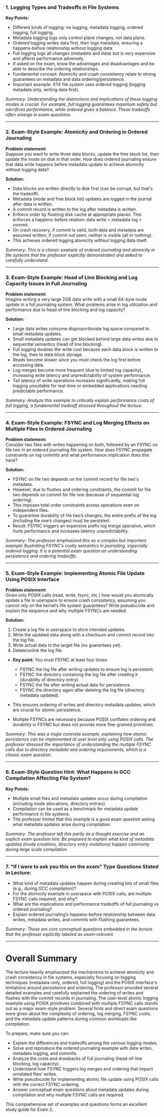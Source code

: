 ### 1. Logging Types and Tradeoffs in File Systems  
**Key Points:**  
- Different kinds of logging: no logging, metadata logging, ordered logging, full logging.  
- Metadata logging logs only control plane changes, not data plane.  
- Ordered logging writes data first, then logs metadata, ensuring a happens-before relationship without logging data.  
- Full logging logs all changes (metadata and data) but is very expensive and affects performance adversely.  
- If asked on the exam, know the advantages and disadvantages and be able to describe the ordering relationships.  
- Fundamental concept: Atomicity and crash consistency relate to strong guarantees on metadata and data ordering/persistence.  
- Important example: XT4 file system uses ordered logging (logging metadata only, writing data first).  

_Summary: Understanding the distinctions and implications of these logging modes is crucial. For example, full logging guarantees maximum safety but sacrifices performance, while ordered gives a balance. These tradeoffs often emerge in exam questions._

---

### 2. Exam-Style Example: Atomicity and Ordering in Ordered Journaling  
**Problem statement:**  
Suppose you want to write three data blocks, update the free block list, then update the inode on disk in that order. How does ordered journaling ensure that data write happens before metadata update to achieve atomicity without logging data?  

**Solution:**  
- Data blocks are written directly to disk first (can be corrupt, but that's the tradeoff).  
- Metadata (inode and free block list) updates are logged in the journal after data is written.  
- A commit record is written to the log after metadata is written.  
- Enforce order by flushing disk cache at appropriate places. This enforces a happens-before relation: data write < metadata log < commit.  
- On crash recovery, if commit is valid, both data and metadata are assumed written; if commit not seen, neither is visible (all or nothing).  
- This achieves ordered logging atomicity without logging data itself.  

_Summary: This is a classic example of ordered journaling and atomicity in file systems that the professor explicitly demonstrated and asked to carefully understand._

---

### 3. Exam-Style Example: Head of Line Blocking and Log Capacity Issues in Full Journaling  
**Problem statement:**  
Imagine writing a very large 2GB data write with a small 64-byte inode update in a full journaling system. What problems arise in log utilization and performance due to head of line blocking and log capacity?  

**Solution:**  
- Large data writes consume disproportionate log space compared to small metadata updates.  
- Small metadata updates can get blocked behind large data writes due to sequential semantics (head of line blocking).  
- Full logging doubles the write cost because each data block is written to the log, then to data block storage.  
- Reads become slower since you must check the log first before accessing data.  
- Log merges become more frequent (due to limited log capacity), increasing write latency and unpredictability of system performance.  
- Tail latency of write operations increases significantly, making full logging unsuitable for real-time or embedded applications needing predictable performance.  

_Summary: Analyze this example to critically explain performance costs of full logging, a fundamental tradeoff stressed throughout the lecture._

---

### 4. Exam-Style Example: FSYNC and Log Merging Effects on Multiple Files in Ordered Journaling  
**Problem statement:**  
Consider two files with writes happening on both, followed by an FSYNC on file two in an ordered journaling file system. How does FSYNC propagate constraints on log commits and what performance implication does this have?  

**Solution:**  
- FSYNC on file two depends on the commit record for file two's metadata.  
- However, due to flushes and ordering constraints, the commit for file two depends on commit for file one (because of sequential log ordering).  
- This imposes total order constraints across operations even on independent files.  
- To guarantee durability of file two’s changes, the entire prefix of the log (including file one’s changes) must be persisted.  
- Result: FSYNC triggers an expensive prefix log merge operation, which hurts performance and increases latency unpredictability.  

_Summary: The professor emphasized this as a complex but important example illustrating FSYNC’s costly semantics in journaling, especially ordered logging. It is a potential exam question on understanding persistence and ordering tradeoffs._

---

### 5. Exam-Style Example: Implementing Atomic File Update Using POSIX Interface  
**Problem statement:**  
Given only POSIX calls (read, write, fsync, etc.) how would you atomically update a file in userspace to ensure crash consistency, assuming you cannot rely on the kernel’s file system guarantees? Write pseudocode and explain the sequence and why multiple FSYNCs are needed.  

**Solution:**  
1. Create a log file in userspace to store intended updates.  
2. Write the updated data along with a checksum and commit record into the log file.  
3. Write actual data to the target file (no guarantees yet).  
4. Delete/unlink the log file.  

- **Key point:** You must FSYNC at least four times:  
  - FSYNC the log file after writing updates to ensure log is persistent.  
  - FSYNC the directory containing the log file after creating it (durability of directory entry).  
  - FSYNC the file after writing actual data for persistence.  
  - FSYNC the directory again after deleting the log file (directory metadata updated).  

- This ensures ordering of writes and directory metadata updates, which are crucial for atomic persistence.  

- Multiple FSYNCs are necessary because POSIX conflates ordering and durability in FSYNC but does not provide more fine-grained primitives.  

_Summary: This was a major concrete example, explaining how atomic persistence can be implemented at user level only using POSIX calls. The professor stressed the importance of understanding the multiple FSYNC calls due to directory metadata and ordering requirements, which is a classic exam question._

---

### 6. Exam-Style Question Hint: What Happens in GCC Compilation Affecting File System?  
**Key Points:**  
- Multiple small files and metadata updates occur during compilation (including inode allocations, directory entries).  
- Compilation can be used as a benchmark for metadata update performance in file systems.  
- The professor hinted that this example is a good exam question asking what metadata updates arise during compilation.  

_Summary: The professor left this partly as a thought exercise and an explicit exam question hint. Be prepared to explain what kind of metadata updates (inode creations, directory entry mutations) happen commonly during large scale compilation._

---

### 7. "If I were to ask you this on the exam" Type Questions Stated in Lecture:  
- What kind of metadata updates happen during creating lots of small files (e.g., during GCC compilation)?  
- For the atomicity example in userspace with POSIX calls, are multiple FSYNC calls required, and why?  
- What are the implications and performance tradeoffs of full journaling vs ordered journaling?  
- Explain ordered journaling’s happens-before relationship between data writes, metadata writes, and commits with flushing guarantees.  

_Summary: These are core conceptual questions embedded in the lecture that the professor explicitly labeled as exam-relevant._

---

# Overall Summary  

The lecture heavily emphasized the mechanisms to achieve atomicity and crash consistency in file systems, especially focusing on logging techniques (metadata-only, ordered, full logging) and the POSIX interface's limitations around persistence and ordering. The professor provided several detailed examples and carefully explained the ordering of writes and flushes with the commit records in journaling. The user-level atomic logging example using POSIX primitives combined with multiple FSYNC calls stands out as a major exam-style problem. Several hints and direct exam questions were given about the complexity of ordering, log merging, FSYNC costs, and the metadata update patterns during common workloads like compilation.

To prepare, make sure you can:  
- Explain the differences and tradeoffs among the various logging modes.  
- Solve and reproduce the ordered journaling example with data writes, metadata logging, and commits.  
- Analyze the costs and drawbacks of full journaling (head-of-line blocking, log capacity).  
- Understand how FSYNC triggers log merges and ordering that impact unrelated files’ writes.  
- Write pseudocode for implementing atomic file update using POSIX calls with the correct FSYNC ordering.  
- Answer conceptual exam questions about metadata updates during compilation and why multiple FSYNC calls are required.

This comprehensive set of examples and questions forms an excellent study guide for Exam 2.